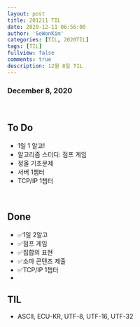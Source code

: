 ```yaml
---
layout: post
title: 201211 TIL
date: 2020-12-11 06:56:00
author: 'SeWonKim'
categories: [TIL, 2020TIL]
tags: [TIL]
fullview: false
comments: true
description: 12월 8일 TIL
---
```


### December 8, 2020

&nbsp;

## To Do

- 1일 1 알고!
- 알고리즘 스터디: 점프 게임
- 정올 기초문제
- 서버 1챕터
- TCP/IP 1챕터

&nbsp;
&nbsp;

## Done

- ✅1일 2알고
- ✅점프 게임
- ✅집합의 표현
- ✅소마 콘텐츠 제출
- ✅TCP/IP 1챕터
- 
  &nbsp;
  &nbsp;

## TIL

- ASCII, ECU-KR, UTF-8, UTF-16, UTF-32

&nbsp;
&nbsp;
